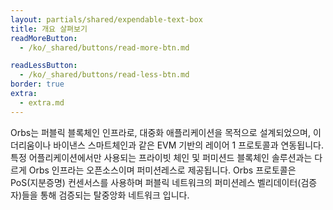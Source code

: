 ```yaml
---
layout: partials/shared/expendable-text-box
title: 개요 살펴보기
readMoreButton:
  - /ko/_shared/buttons/read-more-btn.md

readLessButton:
  - /ko/_shared/buttons/read-less-btn.md
border: true
extra:
  - extra.md
---
```


Orbs는 퍼블릭 블록체인 인프라로, 대중화 애플리케이션을 목적으로 설계되었으며, 이더리움이나 바이낸스 스마트체인과 같은 EVM 기반의 레이어 1 프로토콜과 연동됩니다. 특정 어플리케이션에서만 사용되는 프라이빗 체인 및 퍼미션드 블록체인 솔루션과는 다르게 Orbs 인프라는 오픈소스이며 퍼미션레스로 제공됩니다. Orbs 프로토콜은 PoS(지분증명) 컨센서스를 사용하며 퍼블릭 네트워크의 퍼미션레스 벨리데이터(검증자)들을 통해 검증되는 탈중앙화 네트워크 입니다.
